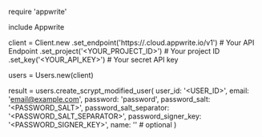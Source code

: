 require 'appwrite'

include Appwrite

client = Client.new
    .set_endpoint('https://<REGION>.cloud.appwrite.io/v1') # Your API Endpoint
    .set_project('<YOUR_PROJECT_ID>') # Your project ID
    .set_key('<YOUR_API_KEY>') # Your secret API key

users = Users.new(client)

result = users.create_scrypt_modified_user(
    user_id: '<USER_ID>',
    email: 'email@example.com',
    password: 'password',
    password_salt: '<PASSWORD_SALT>',
    password_salt_separator: '<PASSWORD_SALT_SEPARATOR>',
    password_signer_key: '<PASSWORD_SIGNER_KEY>',
    name: '<NAME>' # optional
)
